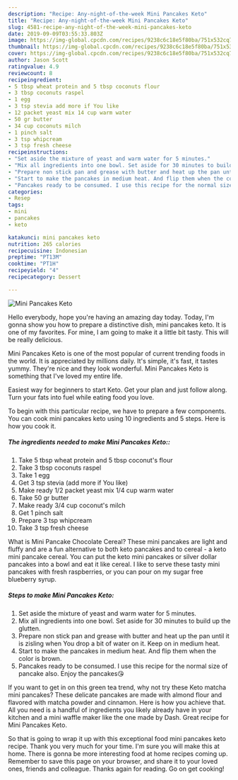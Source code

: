 ```yaml
---
description: "Recipe: Any-night-of-the-week Mini Pancakes Keto"
title: "Recipe: Any-night-of-the-week Mini Pancakes Keto"
slug: 4581-recipe-any-night-of-the-week-mini-pancakes-keto
date: 2019-09-09T03:55:33.803Z
image: https://img-global.cpcdn.com/recipes/9238c6c18e5f80ba/751x532cq70/mini-pancakes-keto-recipe-main-photo.jpg
thumbnail: https://img-global.cpcdn.com/recipes/9238c6c18e5f80ba/751x532cq70/mini-pancakes-keto-recipe-main-photo.jpg
cover: https://img-global.cpcdn.com/recipes/9238c6c18e5f80ba/751x532cq70/mini-pancakes-keto-recipe-main-photo.jpg
author: Jason Scott
ratingvalue: 4.9
reviewcount: 8
recipeingredient:
- 5 tbsp wheat protein and 5 tbsp coconuts flour
- 3 tbsp coconuts raspel
- 1 egg
- 3 tsp stevia add more if You like
- 12 packet yeast mix 14 cup warm water
- 50 gr butter
- 34 cup coconuts milch
- 1 pinch salt
- 3 tsp whipcream
- 3 tsp fresh cheese
recipeinstructions:
- "Set aside the mixture of yeast and warm water for 5 minutes."
- "Mix all ingredients into one bowl. Set aside for 30 minutes to build up the glutten."
- "Prepare non stick pan and grease with butter and heat up the pan until it is zisling when You drop a bit of water on it. Keep on in medium heat."
- "Start to make the pancakes in medium heat. And flip them when the color is brown."
- "Pancakes ready to be consumed. I use this recipe for the normal size of pancake also. Enjoy the pancakes😘"
categories:
- Resep
tags:
- mini
- pancakes
- keto

katakunci: mini pancakes keto
nutrition: 265 calories
recipecuisine: Indonesian
preptime: "PT13M"
cooktime: "PT1H"
recipeyield: "4"
recipecategory: Dessert

---
```



![Mini Pancakes Keto](https://img-global.cpcdn.com/recipes/9238c6c18e5f80ba/751x532cq70/mini-pancakes-keto-recipe-main-photo.jpg)

Hello everybody, hope you're having an amazing day today. Today, I'm gonna show you how to prepare a distinctive dish, mini pancakes keto. It is one of my favorites. For mine, I am going to make it a little bit tasty. This will be really delicious.

Mini Pancakes Keto is one of the most popular of current trending foods in the world. It is appreciated by millions daily. It's simple, it's fast, it tastes yummy. They're nice and they look wonderful. Mini Pancakes Keto is something that I've loved my entire life.

Easiest way for beginners to start Keto. Get your plan and just follow along. Turn your fats into fuel while eating food you love.


To begin with this particular recipe, we have to prepare a few components. You can cook mini pancakes keto using 10 ingredients and 5 steps. Here is how you cook it.

##### The ingredients needed to make Mini Pancakes Keto::

1. Take 5 tbsp wheat protein and 5 tbsp coconut&#39;s flour
1. Take 3 tbsp coconuts raspel
1. Take 1 egg
1. Get 3 tsp stevia (add more if You like)
1. Make ready 1/2 packet yeast mix 1/4 cup warm water
1. Take 50 gr butter
1. Make ready 3/4 cup coconut&#39;s milch
1. Get 1 pinch salt
1. Prepare 3 tsp whipcream
1. Take 3 tsp fresh cheese


What is Mini Pancake Chocolate Cereal? These mini pancakes are light and fluffy and are a fun alternative to both keto pancakes and to cereal - a keto mini pancake cereal. You can put the keto mini pancakes or silver dollar pancakes into a bowl and eat it like cereal. I like to serve these tasty mini pancakes with fresh raspberries, or you can pour on my sugar free blueberry syrup. 

##### Steps to make Mini Pancakes Keto:

1. Set aside the mixture of yeast and warm water for 5 minutes.
1. Mix all ingredients into one bowl. Set aside for 30 minutes to build up the glutten.
1. Prepare non stick pan and grease with butter and heat up the pan until it is zisling when You drop a bit of water on it. Keep on in medium heat.
1. Start to make the pancakes in medium heat. And flip them when the color is brown.
1. Pancakes ready to be consumed. I use this recipe for the normal size of pancake also. Enjoy the pancakes😘


If you want to get in on this green tea trend, why not try these Keto matcha mini pancakes? These delicate pancakes are made with almond flour and flavored with matcha powder and cinnamon. Here is how you achieve that. All you need is a handful of ingredients you likely already have in your kitchen and a mini waffle maker like the one made by Dash. Great recipe for Mini Pancakes Keto. 

So that is going to wrap it up with this exceptional food mini pancakes keto recipe. Thank you very much for your time. I'm sure you will make this at home. There is gonna be more interesting food at home recipes coming up. Remember to save this page on your browser, and share it to your loved ones, friends and colleague. Thanks again for reading. Go on get cooking!
